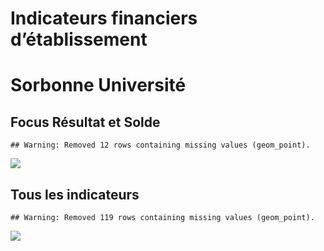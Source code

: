 Indicateurs financiers d’établissement
================

# Sorbonne Université

## Focus Résultat et Solde

    ## Warning: Removed 12 rows containing missing values (geom_point).

![](/home/julien/repo/cpesr/RFC/Finances/Etablissements/sorbonne_université_files/figure-gfm/etab.focus-1.png)<!-- -->

## Tous les indicateurs

    ## Warning: Removed 119 rows containing missing values (geom_point).

![](/home/julien/repo/cpesr/RFC/Finances/Etablissements/sorbonne_université_files/figure-gfm/etab-1.png)<!-- -->
